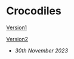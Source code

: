 # Crocodiles
[Version1](https://McMaster6425.github.io/Crocodile/index.html)     

[Version2](https://McMaster6425.github.io/Crocodile/index-one.html)
- *30th November 2023*